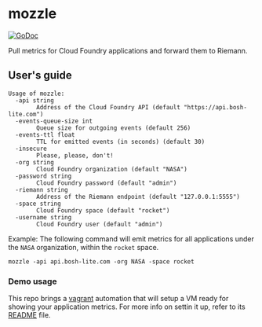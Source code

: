 # mozzle
[![GoDoc](https://godoc.org/github.com/Bo0mer/mozzle?status.svg)](https://godoc.org/github.com/Bo0mer/mozzle)

Pull metrics for Cloud Foundry applications and forward them to Riemann.

## User's guide
```
Usage of mozzle:
  -api string
    	Address of the Cloud Foundry API (default "https://api.bosh-lite.com")
  -events-queue-size int
    	Queue size for outgoing events (default 256)
  -events-ttl float
    	TTL for emitted events (in seconds) (default 30)
  -insecure
    	Please, please, don't!
  -org string
    	Cloud Foundry organization (default "NASA")
  -password string
    	Cloud Foundry password (default "admin")
  -riemann string
    	Address of the Riemann endpoint (default "127.0.0.1:5555")
  -space string
    	Cloud Foundry space (default "rocket")
  -username string
    	Cloud Foundry user (default "admin")
```

Example:
The following command will emit metrics for all applications under the `NASA`
organization, within the `rocket` space.
```
mozzle -api api.bosh-lite.com -org NASA -space rocket
```

### Demo usage
This repo brings a [vagrant](https://www.vagrantup.com/) automation that will setup a VM ready for
showing your application metrics. For more info on settin it up, refer to its
[README](https://github.com/Bo0mer/mozzle/tree/master/demo/mib/) file.
